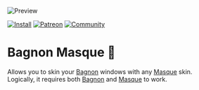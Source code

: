 ![Preview](https://jaliborc.com/media/addons/large/bagnon/masque/marble+diablo.webp)

[![Install](https://img.shields.io/badge/install-curseforge-f16436)](https://www.curseforge.com/wow/addons/bagnon-masque)
[![Patreon](https://img.shields.io/badge/news-patreon-ff424d)](https://www.patreon.com/jaliborc)
[![Community](https://img.shields.io/badge/community-discord-5865F2)](https://bit.ly/discord-jaliborc)

# Bagnon Masque :art:
Allows you to skin your [Bagnon](https://github.com/jaliborc/Bagnon) windows with any [Masque](https://github.com/StormFX/Masque) skin.  
Logically, it requires both [Bagnon](https://github.com/jaliborc/Bagnon) and [Masque](https://github.com/StormFX/Masque) to work.
